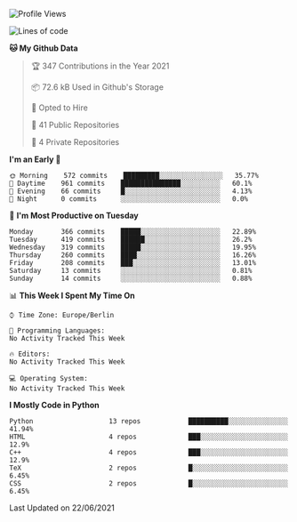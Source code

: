 <!--START_SECTION:waka-->
![Profile Views](http://img.shields.io/badge/Profile%20Views-4-blue)

![Lines of code](https://img.shields.io/badge/From%20Hello%20World%20I%27ve%20Written-136123%20lines%20of%20code-blue)

**🐱 My Github Data** 

> 🏆 347 Contributions in the Year 2021
 > 
> 📦 72.6 kB Used in Github's Storage 
 > 
> 💼 Opted to Hire
 > 
> 📜 41 Public Repositories 
 > 
> 🔑 4 Private Repositories  
 > 
**I'm an Early 🐤** 

```text
🌞 Morning    572 commits    █████████░░░░░░░░░░░░░░░░   35.77% 
🌆 Daytime    961 commits    ███████████████░░░░░░░░░░   60.1% 
🌃 Evening    66 commits     █░░░░░░░░░░░░░░░░░░░░░░░░   4.13% 
🌙 Night      0 commits      ░░░░░░░░░░░░░░░░░░░░░░░░░   0.0%

```
📅 **I'm Most Productive on Tuesday** 

```text
Monday       366 commits    █████░░░░░░░░░░░░░░░░░░░░   22.89% 
Tuesday      419 commits    ██████░░░░░░░░░░░░░░░░░░░   26.2% 
Wednesday    319 commits    █████░░░░░░░░░░░░░░░░░░░░   19.95% 
Thursday     260 commits    ████░░░░░░░░░░░░░░░░░░░░░   16.26% 
Friday       208 commits    ███░░░░░░░░░░░░░░░░░░░░░░   13.01% 
Saturday     13 commits     ░░░░░░░░░░░░░░░░░░░░░░░░░   0.81% 
Sunday       14 commits     ░░░░░░░░░░░░░░░░░░░░░░░░░   0.88%

```


📊 **This Week I Spent My Time On** 

```text
⌚︎ Time Zone: Europe/Berlin

💬 Programming Languages: 
No Activity Tracked This Week

🔥 Editors: 
No Activity Tracked This Week

💻 Operating System: 
No Activity Tracked This Week

```

**I Mostly Code in Python** 

```text
Python                   13 repos            ██████████░░░░░░░░░░░░░░░   41.94% 
HTML                     4 repos             ███░░░░░░░░░░░░░░░░░░░░░░   12.9% 
C++                      4 repos             ███░░░░░░░░░░░░░░░░░░░░░░   12.9% 
TeX                      2 repos             █░░░░░░░░░░░░░░░░░░░░░░░░   6.45% 
CSS                      2 repos             █░░░░░░░░░░░░░░░░░░░░░░░░   6.45%

```



 Last Updated on 22/06/2021
<!--END_SECTION:waka-->
